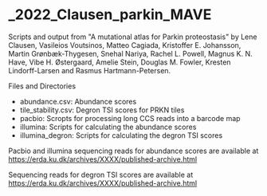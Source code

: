 # _2022_Clausen_parkin_MAVE
Scripts and output from "A mutational atlas for Parkin proteostasis" by Lene Clausen, Vasileios Voutsinos, Matteo Cagiada, Kristoffer E. Johansson, Martin Grønbæk-Thygesen, Snehal Nariya, Rachel L. Powell, Magnus K. N. Have, Vibe H. Østergaard, Amelie Stein, Douglas M. Fowler, Kresten Lindorff-Larsen and Rasmus Hartmann-Petersen.

Files and Directories

- abundance.csv: Abundance scores
- tile_stability.csv: Degron TSI scores for PRKN tiles
- pacbio: Scropts for processing long CCS reads into a barcode map 
- illumina: Scripts for calculating the abundance scores
- illumina_degron: Scripts for calculating the degron TSI scores

Pacbio and illumina sequencing reads for abundance scores are available at https://erda.ku.dk/archives/XXXX/published-archive.html

Sequencing reads for degron TSI scores are available at https://erda.ku.dk/archives/XXXX/published-archive.html
